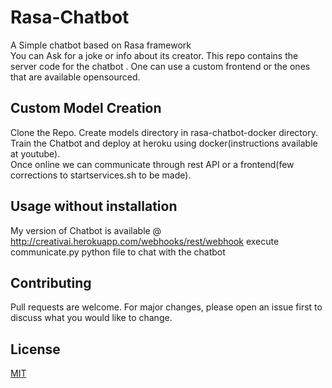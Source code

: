 # Rasa-Chatbot
A Simple chatbot based on Rasa framework<br />
You can Ask for a joke  or info about its creator.
This repo contains the server code for the chatbot . One can use a custom frontend or the ones that are available opensourced.

## Custom Model Creation
Clone the Repo. 
Create models directory in rasa-chatbot-docker directory. 
Train the Chatbot and deploy at heroku using docker(instructions available at youtube).  
Once online we can communicate through rest API or a frontend(few corrections to startservices.sh to be made).

## Usage without installation
My version of Chatbot is available @ http://creativai.herokuapp.com/webhooks/rest/webhook
execute communicate.py python file to chat with the chatbot 

## Contributing
Pull requests are welcome. For major changes, please open an issue first to discuss what you would like to change.

## License
[MIT](https://choosealicense.com/licenses/mit/)
